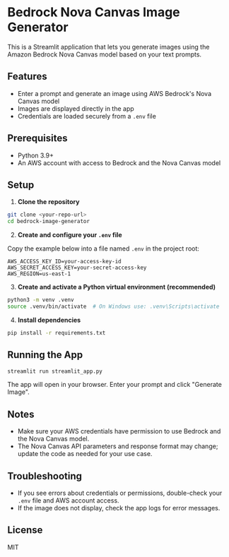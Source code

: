 # Bedrock Nova Canvas Image Generator

This is a Streamlit application that lets you generate images using the Amazon Bedrock Nova Canvas model based on your text prompts.

## Features
- Enter a prompt and generate an image using AWS Bedrock's Nova Canvas model
- Images are displayed directly in the app
- Credentials are loaded securely from a `.env` file

## Prerequisites
- Python 3.9+
- An AWS account with access to Bedrock and the Nova Canvas model

## Setup

1. **Clone the repository**

```bash
git clone <your-repo-url>
cd bedrock-image-generator
```

2. **Create and configure your `.env` file**

Copy the example below into a file named `.env` in the project root:

```
AWS_ACCESS_KEY_ID=your-access-key-id
AWS_SECRET_ACCESS_KEY=your-secret-access-key
AWS_REGION=us-east-1
```

3. **Create and activate a Python virtual environment (recommended)**

```bash
python3 -m venv .venv
source .venv/bin/activate  # On Windows use: .venv\Scripts\activate
```

4. **Install dependencies**

```bash
pip install -r requirements.txt
```

## Running the App

```bash
streamlit run streamlit_app.py
```

The app will open in your browser. Enter your prompt and click "Generate Image".

## Notes
- Make sure your AWS credentials have permission to use Bedrock and the Nova Canvas model.
- The Nova Canvas API parameters and response format may change; update the code as needed for your use case.

## Troubleshooting
- If you see errors about credentials or permissions, double-check your `.env` file and AWS account access.
- If the image does not display, check the app logs for error messages.

## License
MIT 
